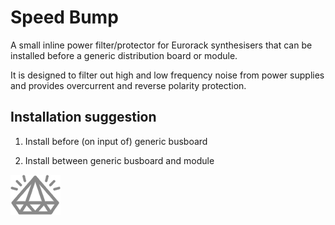 # Speed Bump
A small inline power filter/protector for Eurorack synthesisers that can be installed before a generic distribution board or module.

It is designed to filter out high and low frequency noise from power supplies and provides overcurrent and reverse polarity protection.

## Installation suggestion

1. Install before (on input of) generic busboard

2. Install between generic busboard and module

![WaveGuides](https://github.com/waveguides/awg-graphics/raw/master/logos/awg/awg_diamond_gitfooter-grey.png)
